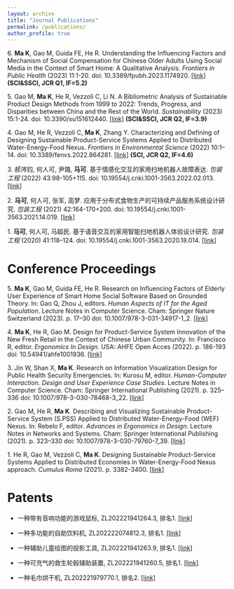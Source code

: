 ```yaml
---
layout: archive
title: "Journal Publications"
permalink: /publications/
author_profile: true
---
```




6\. **Ma K**, Gao M, Guida FE, He R. Understanding the Influencing Factors and Mechanism of Social Compensation for Chinese Older Adults Using Social Media in the Context of Smart Home: A Qualitative Analysis. *Frontiers in Public Health* (2023) 11:1-20. doi: 10.3389/fpubh.2023.1174920. [[link]](https://www.frontiersin.org/articles/10.3389/fpubh.2023.1174920/full)
**(SCI&SSCI, JCR Q1, IF=5.2)**

5\. Gao M, **Ma K**, He R, Vezzoli C, Li N. A Bibliometric Analysis of Sustainable Product Design Methods from 1999 to 2022: Trends, Progress, and Disparities between China and the Rest of the World. *Sustainability* (2023) 15:1-24. doi: 10.3390/su151612440. [[link]](https://www.mdpi.com/2071-1050/15/16/12440)
**(SCI&SSCI, JCR Q2, IF=3.9)**

4\. Gao M, He R, Vezzoli C, **Ma K**, Zhang Y. Characterizing and Defining of Designing Sustainable Product-Service Systems Applied to Distributed Water-Energy-Food Nexus. *Frontiers in Environmental Science* (2022) 10:1–14. doi: 10.3389/fenvs.2022.864281. [[link]](https://www.frontiersin.org/article/10.3389/fenvs.2022.864281)
**(SCI, JCR Q2, IF=4.6)**

3\. 郝涔钧, 何人可, 尹璐, **马可**. 基于情感化交互的家用扫地机器人故障表达. *包装工程* (2022) 43:98-105+115. doi: 10.19554/j.cnki.1001-3563.2022.02.013. [[link]](https://kns.cnki.net/kcms2/article/abstract?v=PhqKDHt8vRBUvp3m0UU1FLIWxYg3NkvajNmIX2YK7iLfiZc_C1EsYYITTcXL2P2x2vxnQG6nRnnlbl8asGkvY-Db10atAltx5cswaSVy8QCutkGn7a10zk4SkOpiKuilDS4dUOtCo3Hn2EmuQScbwQ==&uniplatform=NZKPT&language=CHS)

2\. **马可**, 何人可, 张军, 高梦. 应用于分布式食物生产的可持续产品服务系统设计研究. *包装工程* (2021) 42:164-170+200. doi: 10.19554/j.cnki.1001-3563.2021.14.019. [[link]](https://kns.cnki.net/kcms/detail/detail.aspx?sfield=fn&QueryID=4&CurRec=1&recid=&FileName=BZGC202114019&DbName=CJFDLAST2021&DbCode=CJFD&yx=A&pr=&URLID=50.1094.TB.20200615.1759.006)

1\. **马可**, 何人可, 马超民. 基于语音交互的家用智能扫地机器人体验设计研究. *包装工程* (2020) 41:118–124. doi: 10.19554/j.cnki.1001-3563.2020.18.014. [[link]](http://packjour.ijournals.cn/bzgcysb/ch/reader/view_abstract.aspx?file_no=202018014)



Conference Proceedings
======


5\. **Ma K**, Gao M, Guida FE, He R. Research on Influencing Factors of Elderly User Experience of Smart Home Social Software Based on Grounded Theory. In: Gao Q,  Zhou J, editors. *Human Aspects of IT for the Aged Population*. Lecture Notes in Computer Science. Cham: Springer Nature Switzerland (2023). p. 17–30 doi: 10.1007/978-3-031-34917-1_2. [[link]](https://link.springer.com/chapter/10.1007/978-3-031-34917-1_2)

4\. **Ma K**, He R, Gao M. Design for Product-Service System Innovation of the New Fresh Retail in the Context of Chinese Urban Community. In: Francisco R, editor. *Ergonomics In Design*. USA: AHFE Open Acces (2022). p. 186-193 doi: 10.54941/ahfe1001936. [[link]](https://openaccess.cms-conferences.org/publications/book/978-1-958651-23-0/article/978-1-958651-23-0_24)

3\. Jin W, Shan X, **Ma K**. Research on Information Visualization Design for Public Health Security Emergencies. In: Kurosu M, editor. *Human-Computer Interaction. Design and User Experience Case Studies*. Lecture Notes in Computer Science. Cham: Springer International Publishing (2021). p. 325–336 doi: 10.1007/978-3-030-78468-3_22. [[link]](https://link.springer.com/chapter/10.1007/978-3-030-78468-3_22)

2\. Gao M, He R, **Ma K**. Describing and Visualizing Sustainable Product-Service System (S.PSS) Applied to Distributed Water-Energy-Food (WEF) Nexus. In: Rebelo F, editor. *Advances in Ergonomics in Design*. Lecture Notes in Networks and Systems. Cham: Springer International Publishing (2021). p. 323–330 doi: 10.1007/978-3-030-79760-7_39. [[link]](https://link.springer.com/chapter/10.1007/978-3-030-79760-7_39)

1\. He R, Gao M, Vezzoli C, **Ma K**. Designing Sustainable Product-Service Systems Applied to Distributed Economies in Water-Energy-Food Nexus approach. *Cumulus Roma* (2021). p. 3382-3400. [[link]](https://cumulusroma2020.org/proceedings-files/DC(s)_PROCEEDINGS_full_vol2.pdf) 

Patents
======

* 一种带有音响功能的游戏鼠标, ZL202221941264.3, 排名1. [[link]](https://kns.cnki.net/kcms2/article/abstract?v=kxaUMs6x7-4I2jr5WTdXti3zQ9F92xu0djlSA8-Y0a-w2p-ld1Ocs337MT9aFg1ZVUBrOZhTCSIkS9v_ts7OI-FWDYt4YFxC&uniplatform=NZKPT)

* 一种多功能的自助饮料机, ZL202222074812.3, 排名1. [[link]](https://kns.cnki.net/kcms2/article/abstract?v=kxaUMs6x7-4I2jr5WTdXti3zQ9F92xu0Qg-R0xSsdGdCfhLaAHW6RNeXult9nOyBMTwUt6fCjtadnmVu81T-OvRS7mcISrSf&uniplatform=NZKPT)

* 一种辅助儿童绘图的投影工具, ZL202221941263.9, 排名1. [[link]](https://kns.cnki.net/kcms2/article/abstract?v=kxaUMs6x7-4I2jr5WTdXti3zQ9F92xu0djlSA8-Y0a-w2p-ld1Ocs1qPbQACjzpnacyA8PNp1hNbsdS1DigErkr6megEwoYP&uniplatform=NZKPT)

* 一种可充气的救生轮毂辅助装置, ZL202221941260.5, 排名1. [[link]](https://kns.cnki.net/kcms2/article/abstract?v=kxaUMs6x7-4I2jr5WTdXti3zQ9F92xu0djlSA8-Y0a-w2p-ld1Ocs9iBbSxuvve691m8oXmf-v1-JQof5sim4cVmZTbp22UJ&uniplatform=NZKPT)

* 一种毛巾烘干机, ZL202221979770.1, 排名2. [[link]](https://kns.cnki.net/kcms2/article/abstract?v=kxaUMs6x7-4I2jr5WTdXti3zQ9F92xu0djlSA8-Y0a-w2p-ld1Ocs_J0T29VfyUzX4H6P8YWrhf0kWviFPS-9bwD629uBaqu&uniplatform=NZKPT)
